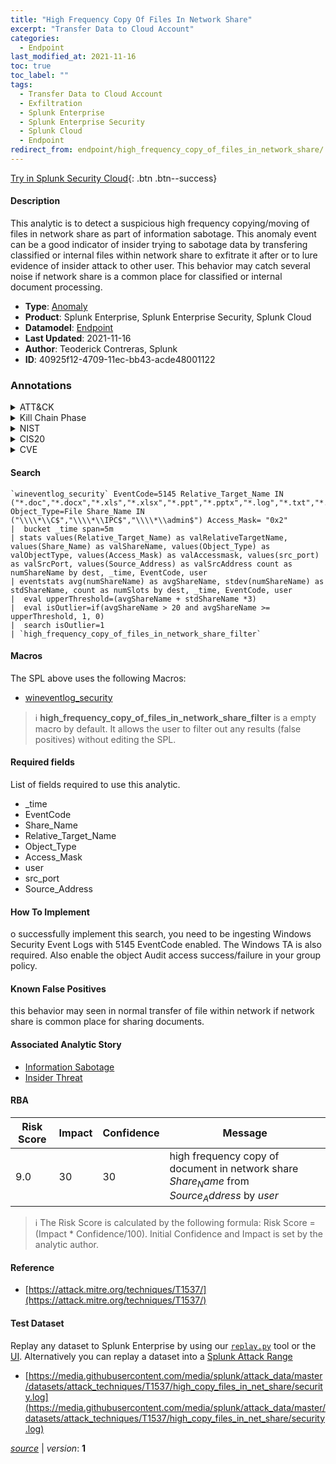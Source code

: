 ```yaml
---
title: "High Frequency Copy Of Files In Network Share"
excerpt: "Transfer Data to Cloud Account"
categories:
  - Endpoint
last_modified_at: 2021-11-16
toc: true
toc_label: ""
tags:
  - Transfer Data to Cloud Account
  - Exfiltration
  - Splunk Enterprise
  - Splunk Enterprise Security
  - Splunk Cloud
  - Endpoint
redirect_from: endpoint/high_frequency_copy_of_files_in_network_share/
---
```




[Try in Splunk Security Cloud](https://www.splunk.com/en_us/cyber-security.html){: .btn .btn--success}

#### Description

This analytic is to detect a suspicious high frequency copying/moving of files in network share as part of information sabotage. This anomaly event can be a good indicator of insider trying to sabotage data by transfering classified or internal files within network share to exfitrate it after or to lure evidence of insider attack to other user. This behavior may catch several noise if network share is a common place for classified or internal document processing.

- **Type**: [Anomaly](https://github.com/splunk/security_content/wiki/Detection-Analytic-Types)
- **Product**: Splunk Enterprise, Splunk Enterprise Security, Splunk Cloud
- **Datamodel**: [Endpoint](https://docs.splunk.com/Documentation/CIM/latest/User/Endpoint)
- **Last Updated**: 2021-11-16
- **Author**: Teoderick Contreras, Splunk
- **ID**: 40925f12-4709-11ec-bb43-acde48001122

### Annotations
<details>
  <summary>ATT&CK</summary>

<div markdown="1">

#### [ATT&CK](https://attack.mitre.org/)

| ID          | Technique   | Tactic         |
| ----------- | ----------- |--------------- |
| [T1537](https://attack.mitre.org/techniques/T1537/) | Transfer Data to Cloud Account | Exfiltration |

</div>
</details>


<details>
  <summary>Kill Chain Phase</summary>

<div markdown="1">

* Exploitation


</div>
</details>


<details>
  <summary>NIST</summary>

<div markdown="1">



</div>
</details>

<details>
  <summary>CIS20</summary>

<div markdown="1">



</div>
</details>

<details>
  <summary>CVE</summary>

<div markdown="1">


</div>
</details>


#### Search

```
`wineventlog_security` EventCode=5145 Relative_Target_Name IN ("*.doc","*.docx","*.xls","*.xlsx","*.ppt","*.pptx","*.log","*.txt","*.db","*.7z","*.zip","*.rar","*.tar","*.gz","*.jpg","*.gif","*.png","*.bmp","*.pdf","*.rtf","*.key") Object_Type=File Share_Name IN ("\\\\*\\C$","\\\\*\\IPC$","\\\\*\\admin$") Access_Mask= "0x2" 
|  bucket _time span=5m 
| stats values(Relative_Target_Name) as valRelativeTargetName, values(Share_Name) as valShareName, values(Object_Type) as valObjectType, values(Access_Mask) as valAccessmask, values(src_port) as valSrcPort, values(Source_Address) as valSrcAddress count as numShareName by dest, _time, EventCode, user 
| eventstats avg(numShareName) as avgShareName, stdev(numShareName) as stdShareName, count as numSlots by dest, _time, EventCode, user 
|  eval upperThreshold=(avgShareName + stdShareName *3) 
|  eval isOutlier=if(avgShareName > 20 and avgShareName >= upperThreshold, 1, 0) 
|  search isOutlier=1 
| `high_frequency_copy_of_files_in_network_share_filter`
```

#### Macros
The SPL above uses the following Macros:
* [wineventlog_security](https://github.com/splunk/security_content/blob/develop/macros/wineventlog_security.yml)

> :information_source:
> **high_frequency_copy_of_files_in_network_share_filter** is a empty macro by default. It allows the user to filter out any results (false positives) without editing the SPL.



#### Required fields
List of fields required to use this analytic.
* _time
* EventCode
* Share_Name
* Relative_Target_Name
* Object_Type
* Access_Mask
* user
* src_port
* Source_Address



#### How To Implement
o successfully implement this search, you need to be ingesting Windows Security Event Logs with 5145 EventCode enabled. The Windows TA is also required. Also enable the object Audit access success/failure in your group policy.
#### Known False Positives
this behavior may seen in normal transfer of file within network if network share is common place for sharing documents.

#### Associated Analytic Story
* [Information Sabotage](/stories/information_sabotage)
* [Insider Threat](/stories/insider_threat)




#### RBA

| Risk Score  | Impact      | Confidence   | Message      |
| ----------- | ----------- |--------------|--------------|
| 9.0 | 30 | 30 | high frequency copy of document in network share $Share_Name$ from $Source_Address$ by $user$ |


> :information_source:
> The Risk Score is calculated by the following formula: Risk Score = (Impact * Confidence/100). Initial Confidence and Impact is set by the analytic author.


#### Reference

* [https://attack.mitre.org/techniques/T1537/](https://attack.mitre.org/techniques/T1537/)



#### Test Dataset
Replay any dataset to Splunk Enterprise by using our [`replay.py`](https://github.com/splunk/attack_data#using-replaypy) tool or the [UI](https://github.com/splunk/attack_data#using-ui).
Alternatively you can replay a dataset into a [Splunk Attack Range](https://github.com/splunk/attack_range#replay-dumps-into-attack-range-splunk-server)

* [https://media.githubusercontent.com/media/splunk/attack_data/master/datasets/attack_techniques/T1537/high_copy_files_in_net_share/security.log](https://media.githubusercontent.com/media/splunk/attack_data/master/datasets/attack_techniques/T1537/high_copy_files_in_net_share/security.log)



[*source*](https://github.com/splunk/security_content/tree/develop/detections/endpoint/high_frequency_copy_of_files_in_network_share.yml) \| *version*: **1**